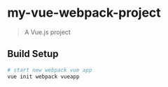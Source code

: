 # my-vue-webpack-project

> A Vue.js project

## Build Setup

``` bash
# start new webpack vue app
vue init webpack vueapp

